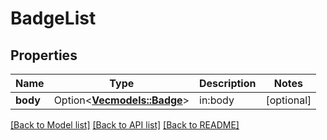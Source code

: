 # BadgeList

## Properties

Name | Type | Description | Notes
------------ | ------------- | ------------- | -------------
**body** | Option<[**Vec<models::Badge>**](Badge.md)> | in:body | [optional]

[[Back to Model list]](../README.md#documentation-for-models) [[Back to API list]](../README.md#documentation-for-api-endpoints) [[Back to README]](../README.md)


